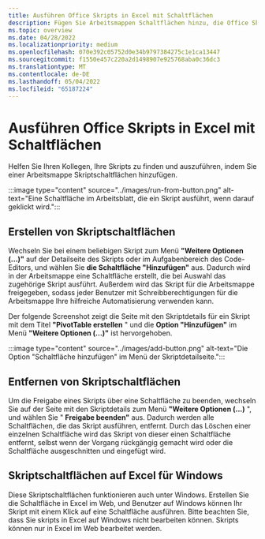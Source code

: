 ```yaml
---
title: Ausführen Office Skripts in Excel mit Schaltflächen
description: Fügen Sie Arbeitsmappen Schaltflächen hinzu, die Office Skripts in Excel steuern.
ms.topic: overview
ms.date: 04/28/2022
ms.localizationpriority: medium
ms.openlocfilehash: 070e392c05752d0e34b9797384275c1e1ca13447
ms.sourcegitcommit: f1550e457c220a2d1498907e925768aba0c36dc3
ms.translationtype: MT
ms.contentlocale: de-DE
ms.lasthandoff: 05/04/2022
ms.locfileid: "65187224"
---
```

# <a name="run-office-scripts-in-excel-with-buttons"></a>Ausführen Office Skripts in Excel mit Schaltflächen

Helfen Sie Ihren Kollegen, Ihre Skripts zu finden und auszuführen, indem Sie einer Arbeitsmappe Skriptschaltflächen hinzufügen.

:::image type="content" source="../images/run-from-button.png" alt-text="Eine Schaltfläche im Arbeitsblatt, die ein Skript ausführt, wenn darauf geklickt wird.":::

## <a name="create-script-buttons"></a>Erstellen von Skriptschaltflächen

Wechseln Sie bei einem beliebigen Skript zum Menü **"Weitere Optionen (...)"** auf der Detailseite des Skripts oder im Aufgabenbereich des Code-Editors, und wählen Sie **die Schaltfläche "Hinzufügen"** aus. Dadurch wird in der Arbeitsmappe eine Schaltfläche erstellt, die bei Auswahl das zugehörige Skript ausführt. Außerdem wird das Skript für die Arbeitsmappe freigegeben, sodass jeder Benutzer mit Schreibberechtigungen für die Arbeitsmappe Ihre hilfreiche Automatisierung verwenden kann.

Der folgende Screenshot zeigt die Seite mit den Skriptdetails für ein Skript mit dem Titel **"PivotTable erstellen** " und die **Option "Hinzufügen"** im Menü **"Weitere Optionen (...)"** ist hervorgehoben.

:::image type="content" source="../images/add-button.png" alt-text="Die Option &quot;Schaltfläche hinzufügen&quot; im Menü der Skriptdetailseite.":::

## <a name="remove-script-buttons"></a>Entfernen von Skriptschaltflächen

Um die Freigabe eines Skripts über eine Schaltfläche zu beenden, wechseln Sie auf der Seite mit den Skriptdetails zum Menü **"Weitere Optionen (...)** ", und wählen Sie " **Freigabe beenden"** aus. Dadurch werden alle Schaltflächen, die das Skript ausführen, entfernt. Durch das Löschen einer einzelnen Schaltfläche wird das Skript von dieser einen Schaltfläche entfernt, selbst wenn der Vorgang rückgängig gemacht wird oder die Schaltfläche ausgeschnitten und eingefügt wird.

## <a name="script-buttons-on-excel-for-windows"></a>Skriptschaltflächen auf Excel für Windows

Diese Skriptschaltflächen funktionieren auch unter Windows. Erstellen Sie die Schaltfläche in Excel im Web, und Benutzer auf Windows können Ihr Skript mit einem Klick auf eine Schaltfläche ausführen. Bitte beachten Sie, dass Sie skripts in Excel auf Windows nicht bearbeiten können. Skripts können nur in Excel im Web bearbeitet werden.

